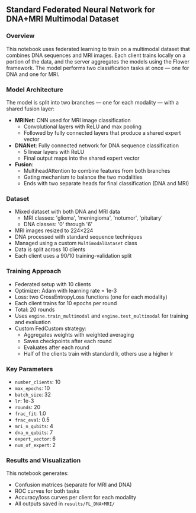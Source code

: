 ## Standard Federated Neural Network for DNA+MRI Multimodal Dataset

### Overview  
This notebook uses federated learning to train on a multimodal dataset that combines DNA sequences and MRI images. Each client trains locally on a portion of the data, and the server aggregates the models using the Flower framework. The model performs two classification tasks at once — one for DNA and one for MRI.

### Model Architecture  
The model is split into two branches — one for each modality — with a shared fusion layer:  
- **MRINet**: CNN used for MRI image classification  
  - Convolutional layers with ReLU and max pooling  
  - Followed by fully connected layers that produce a shared expert vector  
- **DNANet**: Fully connected network for DNA sequence classification  
  - 5 linear layers with ReLU  
  - Final output maps into the shared expert vector  
- **Fusion**:  
  - MultiheadAttention to combine features from both branches  
  - Gating mechanism to balance the two modalities  
  - Ends with two separate heads for final classification (DNA and MRI)  

### Dataset  
- Mixed dataset with both DNA and MRI data  
  - MRI classes: 'glioma', 'meningioma', 'notumor', 'pituitary'  
  - DNA classes: '0' through '6'  
- MRI images resized to 224×224  
- DNA processed with standard sequence techniques  
- Managed using a custom `MultimodalDataset` class  
- Data is split across 10 clients  
- Each client uses a 90/10 training-validation split  

### Training Approach  
- Federated setup with 10 clients  
- Optimizer: Adam with learning rate = 1e-3  
- Loss: two CrossEntropyLoss functions (one for each modality)  
- Each client trains for 10 epochs per round  
- Total: 20 rounds  
- Uses `engine.train_multimodal` and `engine.test_multimodal` for training and evaluation  
- Custom FedCustom strategy:  
  - Aggregates weights with weighted averaging  
  - Saves checkpoints after each round  
  - Evaluates after each round  
  - Half of the clients train with standard lr, others use a higher lr  

### Key Parameters  
- `number_clients`: 10  
- `max_epochs`: 10  
- `batch_size`: 32  
- `lr`: 1e-3  
- `rounds`: 20  
- `frac_fit`: 1.0  
- `frac_eval`: 0.5  
- `mri_n_qubits`: 4  
- `dna_n_qubits`: 7  
- `expert_vector`: 6  
- `num_of_expert`: 2  

### Results and Visualization  
This notebook generates:  
- Confusion matrices (separate for MRI and DNA)  
- ROC curves for both tasks  
- Accuracy/loss curves per client for each modality  
- All outputs saved in `results/FL_DNA+MRI/`
